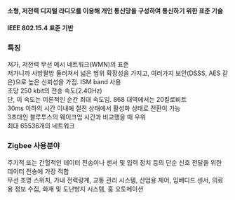 #### 소형, 저전력 디지털 라디오를 이용해 개인 통신망을 구성하여 통신하기 위한 표준 기술
#### IEEE 802.15.4 표준 기반

### 특징
저가, 저전력 무선 메시 네트워크(WMN)의 표준<br>
저가니까 사방팔방 둘러쳐서 넓은 범위 확장성을 가지고, 여러가지 보안(DSSS, AES 같은)으로 높은 신뢰성을 가짐.
ISM band 사용<br>
초당 250 kbit의 전송 속도(2.4GHz)<br>
단, 이 속도는 이론적인 순간 최대 속도임. 868 대역에서는 20킬로비트 <br>
30ms 이하의 시간 이내에 절전 상태에서 활성화 상태로 전환이 가능<br>
3초대인 블루투스의 웨이크업 시간과 비교했을 때 우위
<br>최대 65536개의 네트워크

### Zigbee 사용분야
주기적 또는 간헐적인 데이터 전송이나 센서 및 입력 장치 등의 단순 신호 전달을 위한 데이터 전송에 가장 적합<br>
무선 조명 스위치,  가내 전력량계,  교통 관리 시스템, 산업용 제어, 임베디드 센서, 의료용 정보 수집, 화재 및 도난방지 시스템, 홈 오토메이션
  
